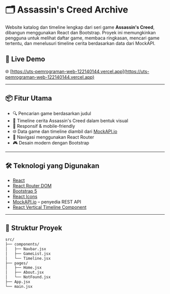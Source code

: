 # 🗂️ Assassin's Creed Archive

Website katalog dan timeline lengkap dari seri game **Assassin's Creed**, dibangun menggunakan React dan Bootstrap. Proyek ini memungkinkan pengguna untuk melihat daftar game, membaca ringkasan, mencari game tertentu, dan menelusuri timeline cerita berdasarkan data dari MockAPI.

## 🚀 Live Demo
🌐 [https://uts-pemrograman-web-122140144.vercel.app](https://uts-pemrograman-web-122140144.vercel.app)

---

## 📦 Fitur Utama

- 🔍 Pencarian game berdasarkan judul
- 📜 Timeline cerita Assassin's Creed dalam bentuk visual
- 📱 Responsif & mobile-friendly
- 🌐 Data game dan timeline diambil dari [MockAPI.io](https://mockapi.io)
- 🧭 Navigasi menggunakan React Router
- 🎮 Desain modern dengan Bootstrap

---

## 🛠️ Teknologi yang Digunakan

- [React](https://reactjs.org/)
- [React Router DOM](https://reactrouter.com/)
- [Bootstrap 5](https://getbootstrap.com/)
- [React Icons](https://react-icons.github.io/react-icons/)
- [MockAPI.io](https://mockapi.io) – penyedia REST API
- [React Vertical Timeline Component](https://www.npmjs.com/package/react-vertical-timeline-component)

---

## 📁 Struktur Proyek

```bash
src/
├── components/
│   ├── Navbar.jsx
│   ├── GameList.jsx
│   └── Timeline.jsx
├── pages/
│   ├── Home.jsx
│   ├── About.jsx
│   └── NotFound.jsx
├── App.jsx
└── main.jsx

